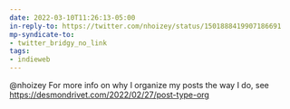 ```yaml
---
date: 2022-03-10T11:26:13-05:00
in-reply-to: https://twitter.com/nhoizey/status/1501888419907186691
mp-syndicate-to:
- twitter_bridgy_no_link
tags:
- indieweb
---
```


@nhoizey For more info on why I organize my posts the way I do, see https://desmondrivet.com/2022/02/27/post-type-org
